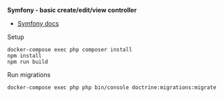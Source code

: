 **Symfony - basic create/edit/view controller**

- [Symfony docs](https://symfony.com/doc/current/index.html#gsc.tab=0)

Setup
```
docker-compose exec php composer install
npm install
npm run build
```
Run migrations
```
docker-compose exec php php bin/console doctrine:migrations:migrate
```
